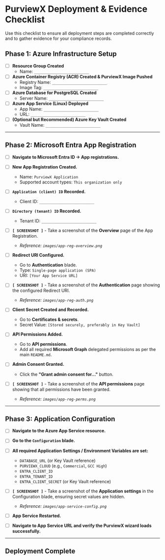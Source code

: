 # PurviewX Deployment & Evidence Checklist

Use this checklist to ensure all deployment steps are completed correctly and to gather evidence for your compliance records.

## Phase 1: Azure Infrastructure Setup

- [ ] **Resource Group Created**
  - Name: `_________________________`
- [ ] **Azure Container Registry (ACR) Created & PurviewX Image Pushed**
  - Registry Name: `_________________________`
  - Image Tag: `_________________________`
- [ ] **Azure Database for PostgreSQL Created**
  - Server Name: `_________________________`
- [ ] **Azure App Service (Linux) Deployed**
  - App Name: `_________________________`
  - URL: `_________________________`
- [ ] **(Optional but Recommended) Azure Key Vault Created**
  - Vault Name: `_________________________`

---

## Phase 2: Microsoft Entra App Registration

- [ ] **Navigate to Microsoft Entra ID -> App registrations.**
- [ ] **New App Registration Created.**
  - Name: `PurviewX Application`
  - Supported account types: `This organization only`
- [ ] **`Application (client) ID` Recorded.**
  - Client ID: `_________________________`
- [ ] **`Directory (tenant) ID` Recorded.**
  - Tenant ID: `_________________________`
- [ ] **`[ SCREENSHOT ]`** - Take a screenshot of the **Overview** page of the App Registration.
  - _Reference: `images/app-reg-overview.png`_

- [ ] **Redirect URI Configured.**
  - Go to **Authentication** blade.
  - Type: `Single-page application (SPA)`
  - URI: `[Your App Service URL]`
- [ ] **`[ SCREENSHOT ]`** - Take a screenshot of the **Authentication** page showing the configured Redirect URI.
  - _Reference: `images/app-reg-auth.png`_

- [ ] **Client Secret Created and Recorded.**
  - Go to **Certificates & secrets**.
  - Secret Value: `[Stored securely, preferably in Key Vault]`
- [ ] **API Permissions Added.**
  - Go to **API permissions**.
  - Add all required **Microsoft Graph** delegated permissions as per the main `README.md`.
- [ ] **Admin Consent Granted.**
  - Click the **"Grant admin consent for..."** button.
- [ ] **`[ SCREENSHOT ]`** - Take a screenshot of the **API permissions** page showing that all permissions have been granted.
  - _Reference: `images/app-reg-perms.png`_

---

## Phase 3: Application Configuration

- [ ] **Navigate to the Azure App Service resource.**
- [ ] **Go to the `Configuration` blade.**
- [ ] **All required Application Settings / Environment Variables are set:**
  - `DATABASE_URL` (or Key Vault reference)
  - `PURVIEWX_CLOUD` (e.g., `Commercial`, `GCC High`)
  - `ENTRA_CLIENT_ID`
  - `ENTRA_TENANT_ID`
  - `ENTRA_CLIENT_SECRET` (or Key Vault reference)
- [ ] **`[ SCREENSHOT ]`** - Take a screenshot of the **Application settings** in the Configuration blade, ensuring secret values are hidden.
  - _Reference: `images/app-service-config.png`_

- [ ] **App Service Restarted.**
- [ ] **Navigate to App Service URL and verify the PurviewX wizard loads successfully.**

---
**Deployment Complete**
---
